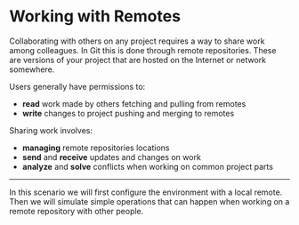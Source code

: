 # Working with Remotes

Collaborating with others on any project requires a way to share work among colleagues.
In Git this is done through remote repositories. These are versions of your project that are hosted on the Internet or network somewhere.

Users generally have permissions to:
- **read** work made by others fetching and pulling from remotes
- **write** changes to project pushing and merging to remotes

Sharing work involves:
- **managing** remote repositories locations
- **send** and **receive** updates and changes on work
- **analyze** and **solve** conflicts when working on common project parts 

---

In this scenario we will first configure the environment with a local remote.
Then we will simulate simple operations that can happen when working on a remote repository with other people.



